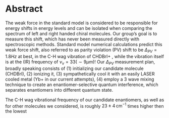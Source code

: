 # Abstract
The weak force in the standard model is considered to be responsible for energy shifts in energy levels and can be isolated when comparing the spectrum of left and right handed chiral molecules. Our group’s goal is to measure this shift, which has never been measured directly with spectroscopic methods.
Standard model numerical calculations predict this weak force shift, also referred to as parity violation (PV) shift to be $\Delta_{PV} = 1.8Hz$ at best, in the C-H wag vibration of CHDBrI+ <!--TODO: Cite-->, while the vibration itself is at the (IR) frequency of $\nu_v = 33 (\sim 9 \mu m)$!
Our $\Delta_{PV}$ measurement plan, broadly speaking consists of (1) initializing our candidate molecule (CHDBrI), (2) ionizing it, (3) sympathetically cool it with an easily LASER cooled metal (Yb+ in our current attempts), (4) employ a 3 wave mixing technique to create an enantiomer-selective quantum interference, which separates enantiomers into different quantum state.
<!--TODO: Cite Itay's thesis, or our group's articles, an article about sympathetic cooling-->
The C-H wag vibrational frequency of our candidate enantiomers, as well as for other molecules we considered, is roughly $23\pm 4 \,\mathrm{cm^{-1}}$ times higher then the lowest 
<!--stackedit_data:
eyJoaXN0b3J5IjpbMTE4MDY0OTI5Niw1NDE1MDU0ODAsMTc2ND
c0NTkzOSwxMTM2MzMwOTQ0LC0xOTYzMTc4MDQsNzU4MDc3Njc1
LC0xODU1MjMzOTkyLC0yMDg4NzQ2NjEyLC0zMzI0NTUzNjNdfQ
==
-->
